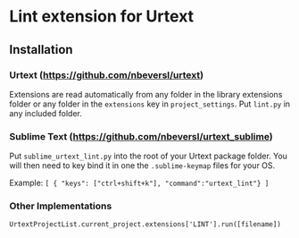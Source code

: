 # Lint extension for Urtext

## Installation

### Urtext (https://github.com/nbeversl/urtext)

Extensions are read automatically from any folder in the library extensions folder or any folder in the `extensions` key in `project_settings`. Put `lint.py` in any included folder.

### Sublime Text (https://github.com/nbeversl/urtext_sublime)

Put `sublime_urtext_lint.py` into the root of your Urtext package folder. You will then need to key bind it in one the `.sublime-keymap` files for your OS.

Example:
`[
 	{ "keys": ["ctrl+shift+k"], "command":"urtext_lint"}
]`

### Other Implementations

`UrtextProjectList.current_project.extensions['LINT'].run([filename])`

